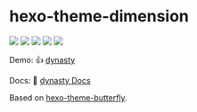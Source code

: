 # hexo-theme-dimension

![](https://img.shields.io/github/package-json/v/ezgx/hexo-theme-dynasty/main?color=ff7a7a&label=main)
![](https://img.shields.io/npm/v/hexo-theme-dynasty?color=32C9EB)
![](https://img.shields.io/badge/hexo-5.3.0+-0e83c?color=425AEF)
![](https://img.shields.io/github/license/ezgx/hexo-theme-dynasty?color=FF7a7a)
![](https://pic.imgdb.cn/item/649ad9d51ddac507cc40f140.png)


Demo: 👍 [dynasty](https://uu.sssu.us)

Docs: 📖 [dynasty Docs](https://dynasty.uu.sssu.us)

Based on [hexo-theme-butterfly](https://github.com/jerryc127/hexo-theme-butterfly).